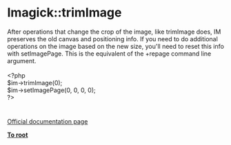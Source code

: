 # Imagick::trimImage




<div class="phpcode"><span class="html">
After operations that change the crop of the image, like trimImage does, IM preserves the old canvas and positioning info. If you need to do additional operations on the image based on the new size, you&apos;ll need to reset this info with setImagePage. This is the equivalent of the +repage command line argument.
<br>
<br><span class="default">&lt;?php
<br>$im</span><span class="keyword">-&gt;</span><span class="default">trimImage</span><span class="keyword">(</span><span class="default">0</span><span class="keyword">);
<br></span><span class="default">$im</span><span class="keyword">-&gt;</span><span class="default">setImagePage</span><span class="keyword">(</span><span class="default">0</span><span class="keyword">, </span><span class="default">0</span><span class="keyword">, </span><span class="default">0</span><span class="keyword">, </span><span class="default">0</span><span class="keyword">);
<br></span><span class="default">?&gt;</span>
</span>
</div>
  

#

[Official documentation page](https://www.php.net/manual/en/imagick.trimimage.php)

**[To root](/README.md)**